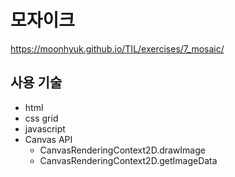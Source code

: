 # 모자이크

https://moonhyuk.github.io/TIL/exercises/7_mosaic/

## 사용 기술

- html
- css grid
- javascript
- Canvas API
  - CanvasRenderingContext2D.drawImage
  - CanvasRenderingContext2D.getImageData
